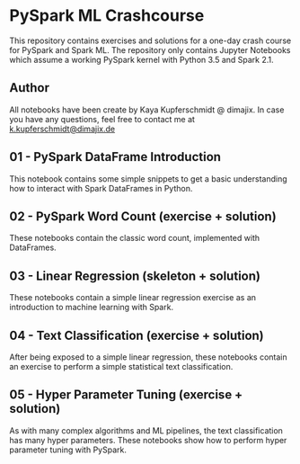 # PySpark ML Crashcourse

This repository contains exercises and solutions for a one-day crash course
for PySpark and Spark ML. The repository only contains Jupyter Notebooks which
assume a working PySpark kernel with Python 3.5 and Spark 2.1.

## Author

All notebooks have been create by Kaya Kupferschmidt @ dimajix. In case you
have any questions, feel free to contact me at k.kupferschmidt@dimajix.de


## 01 - PySpark DataFrame Introduction

This notebook contains some simple snippets to get a basic understanding how
to interact with Spark DataFrames in Python.


## 02 - PySpark Word Count (exercise + solution)

These notebooks contain the classic word count, implemented with DataFrames.


## 03 - Linear Regression (skeleton + solution)

These notebooks contain a simple linear regression exercise as an introduction
to machine learning with Spark.


## 04 - Text Classification (exercise + solution)

After being exposed to a simple linear regression, these notebooks contain an
exercise to perform a simple statistical text classification.


## 05 - Hyper Parameter Tuning (exercise + solution)

As with many complex algorithms and ML pipelines, the text classification has
many hyper parameters. These notebooks show how to perform hyper parameter
tuning with PySpark.
